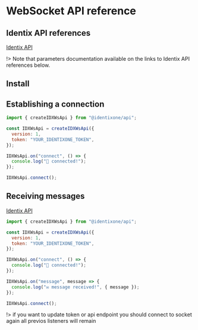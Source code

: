 # WebSocket API reference

## Identix API references

[Identix API](https://kb.identix.one/#/notifications?id=establishing-a-connection-to-websocket-server)

!> Note that parameters documentation available on the links to Identix API references below.

## Install

## Establishing a connection

```js
import { createIDXWsApi } from "@identixone/api";

const IDXWsApi = createIDXWsApi({
  version: 1,
  token: "YOUR_IDENTIXONE_TOKEN",
});

IDXWsApi.on("connect", () => {
  console.log("🤝 connected!");
});

IDXWsApi.connect();
```

## Receiving messages

[Identix API](https://kb.identix.one/#/notifications?id=for-websocket-connections)

```js
import { createIDXWsApi } from "@identixone/api";

const IDXWsApi = createIDXWsApi({
  version: 1,
  token: "YOUR_IDENTIXONE_TOKEN",
});

IDXWsApi.on("connect", () => {
  console.log("🤝 connected!");
});

IDXWsApi.on("message", message => {
  console.log("✉️ message received!", { message });
});

IDXWsApi.connect();
```

!> if you want to update token or api endpoint you should connect to socket again all previos listeners will remain
